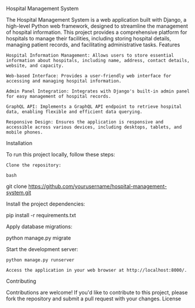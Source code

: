 Hospital Management System

The Hospital Management System is a web application built with Django, a high-level Python web framework, designed to streamline the management of hospital information. This project provides a comprehensive platform for hospitals to manage their facilities, including storing hospital details, managing patient records, and facilitating administrative tasks.
Features

    Hospital Information Management: Allows users to store essential information about hospitals, including name, address, contact details, website, and capacity.

    Web-based Interface: Provides a user-friendly web interface for accessing and managing hospital information.

    Admin Panel Integration: Integrates with Django's built-in admin panel for easy management of hospital records.

    GraphQL API: Implements a GraphQL API endpoint to retrieve hospital data, enabling flexible and efficient data querying.

    Responsive Design: Ensures the application is responsive and accessible across various devices, including desktops, tablets, and mobile phones.

Installation

To run this project locally, follow these steps:

    Clone the repository:

    bash

git clone https://github.com/yourusername/hospital-management-system.git

Install the project dependencies:

pip install -r requirements.txt

Apply database migrations:

python manage.py migrate

Start the development server:

    python manage.py runserver

    Access the application in your web browser at http://localhost:8000/.

Contributing

Contributions are welcome! If you'd like to contribute to this project, please fork the repository and submit a pull request with your changes.
License

